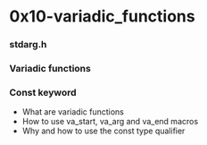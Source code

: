 # 0x10-variadic_functions

### stdarg.h
### Variadic functions
### Const keyword


* What are variadic functions
* How to use va_start, va_arg and va_end macros
* Why and how to use the const type qualifier
